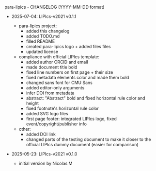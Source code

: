 para-lipics - CHANGELOG (YYYY-MM-DD format)

- 2025-07-04: LIPIcs-v2021 v0.1.1
    - para-lipics project:
        - added this changelog
        - added TODO.md
        - filled README
        - created para-lipics logo + added files files
        - updated license
    - compliance with official LIPIcs template:
        - added author ORCID and email
        - made document title bold
        - fixed line numbers on first page + their size
        - fixed metadata elements color and made them bold
        - changed sans font for CMU Sans
        - added editor-only arguments
        - infer DOI from metadata
        - abstract: "Abstract" bold and fixed horizontal rule color and height
        - fixed footnote's horizontal rule color
        - added SVG logo files
        - first page footer: integrated LIPIcs logo, fixed event/copyright/publisher info
    - other:
        - added DOI link
        - changed parts of the testing document to make it closer to the official LIPIcs dummy document (easier for comparison)

- 2025-05-23: LIPIcs-v2021 v0.1.0
    - initial version by Nicolas M